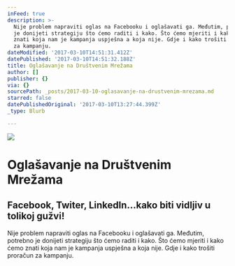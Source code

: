 ```yaml
---
inFeed: true
description: >-
  Nije problem napraviti oglas na Facebooku i oglašavati ga. Međutim, potrebno
  je donijeti strategiju što ćemo raditi i kako. Što ćemo mjeriti i kako ćemo
  znati koja nam je kampanja uspješna a koja nije. Gdje i kako trošiti proračun
  za kampanju.
dateModified: '2017-03-10T14:51:31.412Z'
datePublished: '2017-03-10T14:51:32.188Z'
title: Oglašavanje na Društvenim Mrežama
author: []
publisher: {}
via: {}
sourcePath: _posts/2017-03-10-oglasavanje-na-drustvenim-mrezama.md
starred: false
datePublishedOriginal: '2017-03-10T13:27:44.399Z'
_type: Blurb

---
```

![](https://the-grid-user-content.s3-us-west-2.amazonaws.com/2828ed63-4449-4612-8aef-034b9cb144e3.jpg)

# Oglašavanje na Društvenim Mrežama

## Facebook, Twiter, LinkedIn...kako biti vidljiv u tolikoj gužvi!

Nije problem napraviti oglas na Facebooku i oglašavati ga. Međutim, potrebno je donijeti strategiju što ćemo raditi i kako. Što ćemo mjeriti i kako ćemo znati koja nam je kampanja uspješna a koja nije. Gdje i kako trošiti proračun za kampanju.
